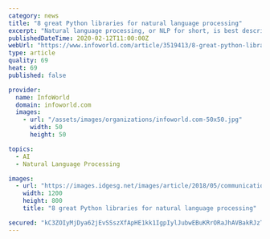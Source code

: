 ```yaml
---
category: news
title: "8 great Python libraries for natural language processing"
excerpt: "Natural language processing, or NLP for short, is best described as “AI for speech and text.” The magic behind voice commands, speech and text translation, sentiment analysis, text ..."
publishedDateTime: 2020-02-12T11:00:00Z
webUrl: "https://www.infoworld.com/article/3519413/8-great-python-libraries-for-natural-language-processing.html"
type: article
quality: 69
heat: 69
published: false

provider:
  name: InfoWorld
  domain: infoworld.com
  images:
    - url: "/assets/images/organizations/infoworld.com-50x50.jpg"
      width: 50
      height: 50

topics:
  - AI
  - Natural Language Processing

images:
  - url: "https://images.idgesg.net/images/article/2018/05/communication_language_translation_global_foreign_countries_country_flags_by_alexsl_gettyimages-673314454_1200x800-100757311-large.3x2.jpg"
    width: 1200
    height: 800
    title: "8 great Python libraries for natural language processing"

secured: "kC3ZOIyMjDya62jEvSSszXfApHE1kk1IgpIylJubwEBuKRrORaJhAVBakRJzTULxBCoJAaeEh1okTHInOfQwSDLtUqiPCCfTBKPuFCKyxfh/CFinIdqiZFR48UWe982MalapS/A3eVS5b6sBomOLiseRScmfnSrKS/cCC7H/kUQxwsFN/VSjS2j5QAR9IWbW00qraEyPlSlORAOS35xxVYqYi1zRzkUsYyKPr8K1QTk1VReKCIZV/Wi3WMNJmjiEHGPZ0/ffpfZIMjLUpVC1UlxWs9NtjIx22ZaXZLxDKdfsWnd5tT3WeuLlRYMxJbfE;CKQU0xHWu0ln9iamp52APw=="
---
```


